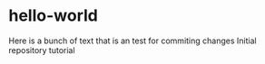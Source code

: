 # hello-world

Here is a bunch of text that is an test for commiting changes
Initial repository tutorial 
